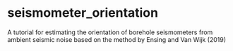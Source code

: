 # seismometer_orientation
A tutorial for estimating the orientation of borehole seismometers from ambient seismic noise based on the method by Ensing and Van Wijk (2019)
